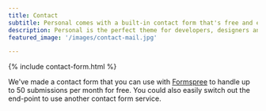 ```yaml
---
title: Contact
subtitle: Personal comes with a built-in contact form that's free and easy to set up.
description: Personal is the perfect theme for developers, designers and other creatives.
featured_image: '/images/contact-mail.jpg'

---
```


{% include contact-form.html %}

We've made a contact form that you can use with [Formspree](https://formspree.io/create/jekyllthemes) to handle up to 50 submissions per month for free. You could also easily switch out the end-point to use another contact form service.
